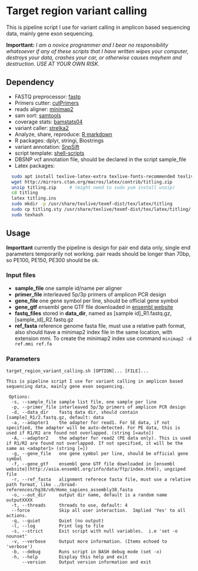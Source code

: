 # Target region variant calling
This is pipeline script I use for variant calling in amplicon based sequencing data, mainly gene exon sequencing.

**Importtant:** *I am a novice programmer and I bear no responsibility whatsoever if any of these scripts that I have written wipes your computer, destroys your data, crashes your car, or otherwise causes mayhem and destruction.  USE AT YOUR OWN RISK.*

## Dependency
* FASTQ preprocessor: [fastp](https://github.com/OpenGene/fastp)
* Primers cutter: [cutPrimers](https://github.com/ray1919/cutPrimers)
* reads aligner: [minimap2](https://github.com/lh3/minimap2)
* sam sort: [samtools](http://www.htslib.org/)
* coverage stats: [bamstats04](https://lindenb.github.io/jvarkit/BamStats04.html)
* variant caller: [strelka2](https://github.com/Illumina/strelka)
* Analyze, share, reproduce: [R markdown](https://rmarkdown.rstudio.com/)
* R packages: dplyr, stringi, Biostrings
* variant annotation: [SnpSift](http://snpeff.sourceforge.net/)
* script template: [shell-scripts](https://github.com/natelandau/shell-scripts)
* DBSNP vcf annotation file, should be declared in the script sample_file
* Latex packages:
``` bash
  sudo apt install texlive-latex-extra texlive-fonts-recommended texlive-xetex
  wget http://mirrors.ctan.org/macros/latex/contrib/titling.zip
  unzip titling.zip     # (might need to sudo yum install unzip)
  cd titling
  latex titling.ins
  sudo mkdir -p /usr/share/texlive/texmf-dist/tex/latex/titling
  sudo cp titling.sty /usr/share/texlive/texmf-dist/tex/latex/titling/
  sudo texhash
```

## Usage
**Importtant** currently the pipeline is design for pair end data only, single end parameters temporarily not working. pair reads should be longer than 70bp, so PE100, PE150, PE300 should be ok.
### Input files
* **sample_file** one sample id/name per aligner
* **primer_file** interleaved 5p/3p primers of amplicon PCR design
* **gene_file** one gene symbol per line, should be official gene symbol
* **gene_gtf** ensembl gene GTF file downloaded in [ensembl website](http://asia.ensembl.org/info/data/ftp/index.html)
* **fastq_files** stored in **data_dir**, named as [sample id]_R1.fastq.gz, [sample_id]_R2.fastq.gz
* **ref_fasta** reference genome fasta file, must use a relative path format, also should have a minimap2 index file in the same location, with extension mmi. To create the minimap2 index use command ```minimap2 -d ref.mmi ref.fa```

### Parameters
```
target_region_variant_calling.sh [OPTION]... [FILE]...

This is pipeline script I use for variant calling in amplicon based sequencing data, mainly gene exon sequencing.

 Options:
  -s, --sample_file sample list file, one sample per line
  -p, --primer_file interleaved 5p/3p primers of amplicon PCR design
  -d, --data_dir    fastq data dir, should contain [sample]_R1/2.fastq.gz, default: data
  -a, --adapter1    the adapter for read1. For SE data, if not specified, the adapter will be auto-detected. For PE data, this is used if R1/R2 are found not overlapped. (string [=auto])
  -A, --adapter2    the adapter for read2 (PE data only). This is used if R1/R2 are found not overlapped. If not specified, it will be the same as <adapter1> (string [=])
  -g, --gene_file   one gene symbol per line, should be official gene symbol
  -f, --gene_gtf    ensembl gene GTF file downloaded in [ensembl website](http://asia.ensembl.org/info/data/ftp/index.html), ungziped file
  -r, --ref_fasta   alignment referece fasta file, must use a relative path format, like ../broad-references/hg38/v0/Homo_sapiens_assembly38.fasta
  -o, --out_dir     output dir name, default is a random name outputXXXX
  -t, --threads     threads to use, default: 4
  --force           Skip all user interaction.  Implied 'Yes' to all actions.
  -q, --quiet       Quiet (no output)
  -l, --log         Print log to file
  -s, --strict      Exit script with null variables.  i.e 'set -o nounset'
  -v, --verbose     Output more information. (Items echoed to 'verbose')
  -b, --debug       Runs script in BASH debug mode (set -x)
  -h, --help        Display this help and exit
      --version     Output version information and exit
```
